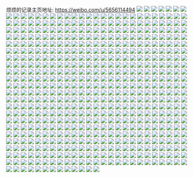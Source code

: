烦烦的记录主页地址: https://weibo.com/u/5656114494 
![](https://wx4.sinaimg.cn/mw2000/006aMtL8gy1h96p7b5028j32c03401kz.jpg) 
![](https://wx4.sinaimg.cn/mw2000/006aMtL8gy1h96p7crs6tj32c03404qr.jpg) 
![](https://wx4.sinaimg.cn/mw2000/006aMtL8gy1h96p7e7jj4j32c03404qr.jpg) 
![](https://wx4.sinaimg.cn/mw2000/006aMtL8gy1h96p7fthi4j32c03404qr.jpg) 
![](https://wx4.sinaimg.cn/mw2000/006aMtL8gy1h96p7i3ot0j32c0340b2b.jpg) 
![](https://wx4.sinaimg.cn/mw2000/006aMtL8gy1h96p7jnelwj32c03407wj.jpg) 
![](https://wx4.sinaimg.cn/mw2000/006aMtL8gy1h960ac0at6j32hj340qv5.jpg) 
![](https://wx4.sinaimg.cn/mw2000/006aMtL8gy1h94v54lctkj30zu25o1ky.jpg) 
![](https://wx4.sinaimg.cn/mw2000/006aMtL8gy1h94e9vfqdcj31400u0dlb.jpg) 
![](https://wx4.sinaimg.cn/mw2000/006aMtL8gy1h94e9vpsdcj31400u0jxt.jpg) 
![](https://wx4.sinaimg.cn/mw2000/006aMtL8gy1h94e9vty59j31400u0446.jpg) 
![](https://wx4.sinaimg.cn/mw2000/006aMtL8gy1h94e9vmc7fj31400u07az.jpg) 
![](https://wx4.sinaimg.cn/mw2000/006aMtL8gy1h94e9vw2axj31400u0teg.jpg) 
![](https://wx4.sinaimg.cn/mw2000/006aMtL8gy1h94e9wie7fj31400u0n42.jpg) 
![](https://wx4.sinaimg.cn/mw2000/006aMtL8gy1h8z2q6i8e2j32c03404qp.jpg) 
![](https://wx4.sinaimg.cn/mw2000/006aMtL8gy1h8z2q7wlayj32c0340hdt.jpg) 
![](https://wx4.sinaimg.cn/mw2000/006aMtL8gy1h8z2q570cqj32c0340b29.jpg) 
![](https://wx4.sinaimg.cn/mw2000/006aMtL8gy1h8ys2dhfzsj32c02c0e81.jpg) 
![](https://wx4.sinaimg.cn/mw2000/006aMtL8gy1h8ys2ccaf9j32c0340b29.jpg) 
![](https://wx4.sinaimg.cn/mw2000/006aMtL8gy1h8ys2gt5w0j32c02c0npd.jpg) 
![](https://wx4.sinaimg.cn/mw2000/006aMtL8gy1h8xk2fih9jj32c0340hdt.jpg) 
![](https://wx4.sinaimg.cn/mw2000/006aMtL8gy1h8xk2e6cuij32c03404qp.jpg) 
![](https://wx4.sinaimg.cn/mw2000/006aMtL8gy1h8xk2glfxbj32c02c0qv5.jpg) 
![](https://wx4.sinaimg.cn/mw2000/006aMtL8gy1h8xk2hqbi5j32c03407wh.jpg) 
![](https://wx4.sinaimg.cn/mw2000/006aMtL8gy1h8voc9zwm0j31400u0tfp.jpg) 
![](https://wx4.sinaimg.cn/mw2000/006aMtL8gy1h8ar04z9v0j30sg0r6gnr.jpg) 
![](https://wx4.sinaimg.cn/mw2000/006aMtL8gy1h88m430hv2j30k00zkae2.jpg) 
![](https://wx4.sinaimg.cn/mw2000/006aMtL8gy1h88m430jlqj30k00zkq6l.jpg) 
![](https://wx4.sinaimg.cn/mw2000/006aMtL8gy1h88m435yypj30k00zkjvb.jpg) 
![](https://wx4.sinaimg.cn/mw2000/006aMtL8gy1h88m43061lj30zk0k0gpf.jpg) 
![](https://wx4.sinaimg.cn/mw2000/006aMtL8gy1h88ii67crnj31hc0u046c.jpg) 
![](https://wx4.sinaimg.cn/mw2000/006aMtL8gy1h88ii624u8j30sg0w0wjt.jpg) 
![](https://wx4.sinaimg.cn/mw2000/006aMtL8gy1h88ii7qygaj31hc0u0n56.jpg) 
![](https://wx4.sinaimg.cn/mw2000/006aMtL8gy1h88ii8dar8j31hc0u0gvn.jpg) 
![](https://wx4.sinaimg.cn/mw2000/006aMtL8gy1h88ii8czk6j31hc0u0dpz.jpg) 
![](https://wx4.sinaimg.cn/mw2000/006aMtL8gy1h88ii7foa0j30u01sx77z.jpg) 
![](https://wx4.sinaimg.cn/mw2000/006aMtL8gy1h83sp1ggo1j30u013xwkw.jpg) 
![](https://wx4.sinaimg.cn/mw2000/006aMtL8gy1h83sorq1fcj30u013z7dr.jpg) 
![](https://wx4.sinaimg.cn/mw2000/006aMtL8gy1h83sotuaz6j30u013zakm.jpg) 
![](https://wx4.sinaimg.cn/mw2000/006aMtL8gy1h83sotqnhdj30u013zdqz.jpg) 
![](https://wx4.sinaimg.cn/mw2000/006aMtL8gy1h83somdpboj30u0140wkm.jpg) 
![](https://wx4.sinaimg.cn/mw2000/006aMtL8gy1h83sop56v7j30u0140afc.jpg) 
![](https://wx4.sinaimg.cn/mw2000/006aMtL8gy1h83somels9j30u014043m.jpg) 
![](https://wx4.sinaimg.cn/mw2000/006aMtL8gy1h83sopebv5j30u0140dlr.jpg) 
![](https://wx4.sinaimg.cn/mw2000/006aMtL8gy1h83sopn02jj30u0140wl0.jpg) 
![](https://wx4.sinaimg.cn/mw2000/006aMtL8gy1h80fh8aqmrj30u01sxjx2.jpg) 
![](https://wx4.sinaimg.cn/mw2000/006aMtL8gy1h7u8zzhdmhj30u0140jyk.jpg) 
![](https://wx4.sinaimg.cn/mw2000/006aMtL8gy1h7u8zwheurj30u0140471.jpg) 
![](https://wx4.sinaimg.cn/mw2000/006aMtL8gy1h7u21ag2dnj30u0140dn0.jpg) 
![](https://wx4.sinaimg.cn/mw2000/006aMtL8gy1h7u21ag67vj30u0140q9g.jpg) 
![](https://wx4.sinaimg.cn/mw2000/006aMtL8gy1h7u21af5byj30u014077h.jpg) 
![](https://wx4.sinaimg.cn/mw2000/006aMtL8gy1h7u21a6xhmj30u0140af4.jpg) 
![](https://wx4.sinaimg.cn/mw2000/006aMtL8gy1h7u21aackbj30u0140afp.jpg) 
![](https://wx4.sinaimg.cn/mw2000/006aMtL8gy1h7otwydon1j31400u0jzr.jpg) 
![](https://wx4.sinaimg.cn/mw2000/006aMtL8gy1h7otwyx51qj30u01407ax.jpg) 
![](https://wx4.sinaimg.cn/mw2000/006aMtL8gy1h7otwtya7hj30u0140434.jpg) 
![](https://wx4.sinaimg.cn/mw2000/006aMtL8gy1h7otwztawuj30u014079h.jpg) 
![](https://wx4.sinaimg.cn/mw2000/006aMtL8gy1h7otx0dpmqj30u01400xp.jpg) 
![](https://wx4.sinaimg.cn/mw2000/006aMtL8gy1h7otx07ovtj30u01407cq.jpg) 
![](https://wx4.sinaimg.cn/mw2000/006aMtL8gy1h7n790ktlxj30u0140te4.jpg) 
![](https://wx4.sinaimg.cn/mw2000/006aMtL8gy1h7n78xlmm8j30k00zk77o.jpg) 
![](https://wx4.sinaimg.cn/mw2000/006aMtL8gy1h7n78ybguaj30k00zktbr.jpg) 
![](https://wx4.sinaimg.cn/mw2000/006aMtL8gy1h7gn05hjzaj31940u0gqt.jpg) 
![](https://wx4.sinaimg.cn/mw2000/006aMtL8gy1h7gn05ytc0j31940u0wm6.jpg) 
![](https://wx4.sinaimg.cn/mw2000/006aMtL8gy1h7gn066fljj30u0194gr9.jpg) 
![](https://wx4.sinaimg.cn/mw2000/006aMtL8gy1h7gn05qn9ej31940u0dlv.jpg) 
![](https://wx4.sinaimg.cn/mw2000/006aMtL8gy1h7gn0294fnj30u00u0tbk.jpg) 
![](https://wx4.sinaimg.cn/mw2000/006aMtL8gy1h7gn067jk8j31400u0q89.jpg) 
![](https://wx4.sinaimg.cn/mw2000/006aMtL8gy1h7gn06mk9wj30u01407aw.jpg) 
![](https://wx4.sinaimg.cn/mw2000/006aMtL8gy1h7gn05i7kbj31400u0djy.jpg) 
![](https://wx4.sinaimg.cn/mw2000/006aMtL8gy1h7gn05lkr7j30u0140dj6.jpg) 
![](https://wx4.sinaimg.cn/mw2000/006aMtL8gy1h7j5gq05vlj31930u0q7x.jpg) 
![](https://wx4.sinaimg.cn/mw2000/006aMtL8gy1h7ac19q6u4j30u0143429.jpg) 
![](https://wx4.sinaimg.cn/mw2000/006aMtL8gy1h7ac19j0j9j30u0144wfa.jpg) 
![](https://wx4.sinaimg.cn/mw2000/006aMtL8gy1h7ac19jn2uj30u01443zo.jpg) 
![](https://wx4.sinaimg.cn/mw2000/006aMtL8gy1h6ups43tpvj31400u04dn.jpg) 
![](https://wx4.sinaimg.cn/mw2000/006aMtL8gy1h6uprto21nj30u0140tel.jpg) 
![](https://wx4.sinaimg.cn/mw2000/006aMtL8gy1h6ups18qunj30u0140wku.jpg) 
![](https://wx4.sinaimg.cn/mw2000/006aMtL8gy1h6ups2x4anj30u01404e1.jpg) 
![](https://wx4.sinaimg.cn/mw2000/006aMtL8gy1h6ups5e3sxj30u01404dr.jpg) 
![](https://wx4.sinaimg.cn/mw2000/006aMtL8gy1h6ups68mxcj30u0140n81.jpg) 
![](https://wx4.sinaimg.cn/mw2000/006aMtL8gy1h6ups37lyyj30u01hcatr.jpg) 
![](https://wx4.sinaimg.cn/mw2000/006aMtL8gy1h6ups9fsj5j31400u0n43.jpg) 
![](https://wx4.sinaimg.cn/mw2000/006aMtL8gy1h6upsc3matj31400u0dt4.jpg) 
![](https://wx4.sinaimg.cn/mw2000/006aMtL8gy1h6q2nf9m3aj31400u0gns.jpg) 
![](https://wx4.sinaimg.cn/mw2000/006aMtL8gy1h6q2nkl4h7j30u014078s.jpg) 
![](https://wx4.sinaimg.cn/mw2000/006aMtL8gy1h6q2nqs46jj30u01404bd.jpg) 
![](https://wx4.sinaimg.cn/mw2000/006aMtL8gy1h6q2ns064uj30u01407dy.jpg) 
![](https://wx4.sinaimg.cn/mw2000/006aMtL8gy1h6mkfrweofj30u0140gq3.jpg) 
![](https://wx4.sinaimg.cn/mw2000/006aMtL8gy1h6mkfsukbhj30u0140wky.jpg) 
![](https://wx4.sinaimg.cn/mw2000/006aMtL8gy1h6jbscow67j30u0140wld.jpg) 
![](https://wx4.sinaimg.cn/mw2000/006aMtL8gy1h6jbs70gl4j31930u0n7i.jpg) 
![](https://wx4.sinaimg.cn/mw2000/006aMtL8gy1h6jbs9j6qxj31940u07c6.jpg) 
![](https://wx4.sinaimg.cn/mw2000/006aMtL8gy1h6jbs8zot9j30u0194n2x.jpg) 
![](https://wx4.sinaimg.cn/mw2000/006aMtL8gy1h6jbs83y4cj30u01901au.jpg) 
![](https://wx4.sinaimg.cn/mw2000/006aMtL8gy1h6jbs5smy3j30yt0u0ak6.jpg) 
![](https://wx4.sinaimg.cn/mw2000/006aMtL8gy1h6jbs5t2prj30u0141qa4.jpg) 
![](https://wx4.sinaimg.cn/mw2000/006aMtL8gy1h6jbs9g4nej30u0194k3s.jpg) 
![](https://wx4.sinaimg.cn/mw2000/006aMtL8gy1h6jbs9glipj30u0194jxr.jpg) 
![](https://wx4.sinaimg.cn/mw2000/006aMtL8gy1h6jbs86sz8j31940u07ez.jpg) 
![](https://wx4.sinaimg.cn/mw2000/006aMtL8gy1h6jbs872b3j31940u0142.jpg) 
![](https://wx4.sinaimg.cn/mw2000/006aMtL8gy1h6jbsc41vxj30u01400yt.jpg) 
![](https://wx4.sinaimg.cn/mw2000/006aMtL8gy1h6jbsc64nnj31400u0gnz.jpg) 
![](https://wx4.sinaimg.cn/mw2000/006aMtL8gy1h6jbscsqr2j30u0140wkq.jpg) 
![](https://wx4.sinaimg.cn/mw2000/006aMtL8gy1h6jbsc3bq5j31400u0djq.jpg) 
![](https://wx4.sinaimg.cn/mw2000/006aMtL8gy1h6jbsdhloij30u0140jxa.jpg) 
![](https://wx4.sinaimg.cn/mw2000/006aMtL8gy1h6jbsuk5srj30u0140gxb.jpg) 
![](https://wx4.sinaimg.cn/mw2000/006aMtL8gy1h6jbsusx5aj30u0140n4g.jpg) 
![](https://wx4.sinaimg.cn/mw2000/006aMtL8gy1h658wnjta1j30u014041j.jpg) 
![](https://wx4.sinaimg.cn/mw2000/006aMtL8gy1h658wonsixj30u0140wh6.jpg) 
![](https://wx4.sinaimg.cn/mw2000/006aMtL8gy1h658wqv362j30u014079k.jpg) 
![](https://wx4.sinaimg.cn/mw2000/006aMtL8gy1h658wonk2dj30u0140788.jpg) 
![](https://wx4.sinaimg.cn/mw2000/006aMtL8gy1h658wl4fp0j31400u078z.jpg) 
![](https://wx4.sinaimg.cn/mw2000/006aMtL8gy1h6591sqs2fj30u0140tfe.jpg) 
![](https://wx4.sinaimg.cn/mw2000/006aMtL8gy1h65923s8xwj30u0140dru.jpg) 
![](https://wx4.sinaimg.cn/mw2000/006aMtL8gy1h658wqpexij30u0140n13.jpg) 
![](https://wx4.sinaimg.cn/mw2000/006aMtL8gy1h658wmhualj31400u0gpe.jpg) 
![](https://wx4.sinaimg.cn/mw2000/006aMtL8gy1h61mpprl8lj30u0140js3.jpg) 
![](https://wx4.sinaimg.cn/mw2000/006aMtL8gy1h5xblqlazij30u0140n3m.jpg) 
![](https://wx4.sinaimg.cn/mw2000/006aMtL8gy1h5x8ialj76j31hc0u0apl.jpg) 
![](https://wx4.sinaimg.cn/mw2000/006aMtL8gy1h5x8ibvub4j31400u0tg1.jpg) 
![](https://wx4.sinaimg.cn/mw2000/006aMtL8gy1h5x8ideituj31400u079a.jpg) 
![](https://wx4.sinaimg.cn/mw2000/006aMtL8gy1h5x8ids5ekj31400u0gp2.jpg) 
![](https://wx4.sinaimg.cn/mw2000/006aMtL8gy1h5x8ie9un9j31400u0q8k.jpg) 
![](https://wx4.sinaimg.cn/mw2000/006aMtL8gy1h5x8idgxqgj31400u040b.jpg) 
![](https://wx4.sinaimg.cn/mw2000/006aMtL8gy1h5x8idurc6j31400u0tav.jpg) 
![](https://wx4.sinaimg.cn/mw2000/006aMtL8gy1h5x8idwajmj31400u0gmb.jpg) 
![](https://wx4.sinaimg.cn/mw2000/006aMtL8gy1h5x8iepapcj31400u041r.jpg) 
![](https://wx4.sinaimg.cn/mw2000/006aMtL8gy1h5x8if18vej30u0140n23.jpg) 
![](https://wx4.sinaimg.cn/mw2000/006aMtL8gy1h5x8ie37rlj31400u041c.jpg) 
![](https://wx4.sinaimg.cn/mw2000/006aMtL8gy1h5wy3f83ewj30u0140ac4.jpg) 
![](https://wx4.sinaimg.cn/mw2000/006aMtL8gy1h5wy33ltxzj30k00zkgnv.jpg) 
![](https://wx4.sinaimg.cn/mw2000/006aMtL8gy1h5wyrv94j0j30k00zkwgd.jpg) 
![](https://wx4.sinaimg.cn/mw2000/006aMtL8gy1h5toj1d2jzj30k00zkabg.jpg) 
![](https://wx4.sinaimg.cn/mw2000/006aMtL8gy1h5toj1q5m6j30k00zkq49.jpg) 
![](https://wx4.sinaimg.cn/mw2000/006aMtL8gy1h5toj1o9hzj30k00zkt9n.jpg) 
![](https://wx4.sinaimg.cn/mw2000/006aMtL8gy1h5toj1ljqxj30k00zk3zq.jpg) 
![](https://wx4.sinaimg.cn/mw2000/006aMtL8gy1h5mg4lowq1j31400u0wn2.jpg) 
![](https://wx4.sinaimg.cn/mw2000/006aMtL8gy1h5mg4morabj31400u04bk.jpg) 
![](https://wx4.sinaimg.cn/mw2000/006aMtL8gy1h5mg4mrvnej30u0140n7z.jpg) 
![](https://wx4.sinaimg.cn/mw2000/006aMtL8gy1h5j16nvhanj30u0141q7o.jpg) 
![](https://wx4.sinaimg.cn/mw2000/006aMtL8gy1h5j16o9wzvj31400u0tdz.jpg) 
![](https://wx4.sinaimg.cn/mw2000/006aMtL8gy1h5ev6ed8ioj31400u044w.jpg) 
![](https://wx4.sinaimg.cn/mw2000/006aMtL8gy1h5ev7xvc0lj31400u0dq4.jpg) 
![](https://wx4.sinaimg.cn/mw2000/006aMtL8gy1h5ev7ui5duj31400u00yk.jpg) 
![](https://wx4.sinaimg.cn/mw2000/006aMtL8gy1h5ev7xhwmsj31400u07a0.jpg) 
![](https://wx4.sinaimg.cn/mw2000/006aMtL8gy1h5ev7xnk4wj31400u0wmq.jpg) 
![](https://wx4.sinaimg.cn/mw2000/006aMtL8gy1h5ev6gylqzj31400u0n3y.jpg) 
![](https://wx4.sinaimg.cn/mw2000/006aMtL8gy1h5ev86aligj31400u0aia.jpg) 
![](https://wx4.sinaimg.cn/mw2000/006aMtL8gy1h5ev83dqf0j31400u0qa1.jpg) 
![](https://wx4.sinaimg.cn/mw2000/006aMtL8gy1h5ev88bu70j31400u0jxl.jpg) 
![](https://wx4.sinaimg.cn/mw2000/006aMtL8gy1h5ev8di46ej31400u0jzr.jpg) 
![](https://wx4.sinaimg.cn/mw2000/006aMtL8gy1h5ev837kb0j31400u0teh.jpg) 
![](https://wx4.sinaimg.cn/mw2000/006aMtL8gy1h5ev8c1y1wj31400u0doj.jpg) 
![](https://wx4.sinaimg.cn/mw2000/006aMtL8gy1h5ev83ce5rj31400u00yv.jpg) 
![](https://wx4.sinaimg.cn/mw2000/006aMtL8gy1h5ev8dwo9bj31400u0jz7.jpg) 
![](https://wx4.sinaimg.cn/mw2000/006aMtL8gy1h5ev69pl66j31hc0u0qfu.jpg) 
![](https://wx4.sinaimg.cn/mw2000/006aMtL8gy1h50uce0gwsj30wi0hmmyp.jpg) 
![](https://wx4.sinaimg.cn/mw2000/006aMtL8gy1h50ucihsyyj30u00u043z.jpg) 
![](https://wx4.sinaimg.cn/mw2000/006aMtL8gy1h50uce1mfbj30u01e4dpb.jpg) 
![](https://wx4.sinaimg.cn/mw2000/006aMtL8gy1h50ucdscl3j31hc0u0ajg.jpg) 
![](https://wx4.sinaimg.cn/mw2000/006aMtL8gy1h50uci4tt4j31400u0wjx.jpg) 
![](https://wx4.sinaimg.cn/mw2000/006aMtL8gy1h50ucj0nfqj31400u0q9l.jpg) 
![](https://wx4.sinaimg.cn/mw2000/006aMtL8gy1h50ucdpocyj30u019b77x.jpg) 
![](https://wx4.sinaimg.cn/mw2000/006aMtL8gy1h50uci9v7jj31400u0jud.jpg) 
![](https://wx4.sinaimg.cn/mw2000/006aMtL8gy1h50ucibybwj31400u0q7u.jpg) 
![](https://wx4.sinaimg.cn/mw2000/006aMtL8gy1h4v1bpj34tj30u0140n3s.jpg) 
![](https://wx4.sinaimg.cn/mw2000/006aMtL8gy1h4v1bq09iej30u0140aig.jpg) 
![](https://wx4.sinaimg.cn/mw2000/006aMtL8gy1h4v1bq1pxoj30u0140agj.jpg) 
![](https://wx4.sinaimg.cn/mw2000/006aMtL8gy1h4v1bq1euzj30u0140jy3.jpg) 
![](https://wx4.sinaimg.cn/mw2000/006aMtL8gy1h4sov4uumoj31400u0wlx.jpg) 
![](https://wx4.sinaimg.cn/mw2000/006aMtL8gy1h4moq41frfj30u00u0q6e.jpg) 
![](https://wx4.sinaimg.cn/mw2000/006aMtL8gy1h4lwkun7c0j30u014044q.jpg) 
![](https://wx4.sinaimg.cn/mw2000/006aMtL8gy1h4lwky20amj31400u0445.jpg) 
![](https://wx4.sinaimg.cn/mw2000/006aMtL8gy1h4lwky3egkj31400u00xv.jpg) 
![](https://wx4.sinaimg.cn/mw2000/006aMtL8gy1h4lwky9oc5j31400u0afs.jpg) 
![](https://wx4.sinaimg.cn/mw2000/006aMtL8gy1h4lwkxwuhzj31400u0n2r.jpg) 
![](https://wx4.sinaimg.cn/mw2000/006aMtL8gy1h4lwl1c8zfj31400u045r.jpg) 
![](https://wx4.sinaimg.cn/mw2000/006aMtL8gy1h4lwk5nawrj31400u0q9n.jpg) 
![](https://wx4.sinaimg.cn/mw2000/006aMtL8gy1h4lwk4nurhj31400u07c5.jpg) 
![](https://wx4.sinaimg.cn/mw2000/006aMtL8gy1h4lwkfnf7wj30u0140426.jpg) 
![](https://wx4.sinaimg.cn/mw2000/006aMtL8gy1h4igdmorhrj31400u0jzl.jpg) 
![](https://wx4.sinaimg.cn/mw2000/006aMtL8gy1h4ifmi96xxj31400u0adi.jpg) 
![](https://wx4.sinaimg.cn/mw2000/006aMtL8gy1h4gui6pcr7j30u00wptdq.jpg) 
![](https://wx4.sinaimg.cn/mw2000/006aMtL8gy1h4fzdgh8tyj31400u0myy.jpg) 
![](https://wx4.sinaimg.cn/mw2000/006aMtL8gy1h4dodrzlwtj30u01vi4fz.jpg) 
![](https://wx4.sinaimg.cn/mw2000/006aMtL8gy1h4dods86m2j30u01vi1dq.jpg) 
![](https://wx4.sinaimg.cn/mw2000/006aMtL8gy1h4dodsavg1j30u01vih53.jpg) 
![](https://wx4.sinaimg.cn/mw2000/006aMtL8gy1h4dodspsabj30u02d0wz6.jpg) 
![](https://wx4.sinaimg.cn/mw2000/006aMtL8gy1h4c1bvr8h9j31400u0440.jpg) 
![](https://wx4.sinaimg.cn/mw2000/006aMtL8gy1h4b5z8x78kj30m80m8abj.jpg) 
![](https://wx4.sinaimg.cn/mw2000/006aMtL8gy1h4a60d5i4fj30u014044c.jpg) 
![](https://wx4.sinaimg.cn/mw2000/006aMtL8gy1h4a60fekjoj30u0140n3c.jpg) 
![](https://wx4.sinaimg.cn/mw2000/006aMtL8gy1h49pz8arp3j30u0140q8h.jpg) 
![](https://wx4.sinaimg.cn/mw2000/006aMtL8gy1h49pz8ku8yj30u0140n31.jpg) 
![](https://wx4.sinaimg.cn/mw2000/006aMtL8gy1h49pz8lchzj30u0140ag3.jpg) 
![](https://wx4.sinaimg.cn/mw2000/006aMtL8gy1h49pz89c0dj30u0140gpw.jpg) 
![](https://wx4.sinaimg.cn/mw2000/006aMtL8gy1h45mo82k7uj30u0140tbk.jpg) 
![](https://wx4.sinaimg.cn/mw2000/006aMtL8gy1h45mo5stchj30u0140js7.jpg) 
![](https://wx4.sinaimg.cn/mw2000/006aMtL8gy1h439y0jtngj31400u0dld.jpg) 
![](https://wx4.sinaimg.cn/mw2000/006aMtL8gy1h439xzrgkrj31400u0tgh.jpg) 
![](https://wx4.sinaimg.cn/mw2000/006aMtL8gy1h439xxf65zj30u0141jy3.jpg) 
![](https://wx4.sinaimg.cn/mw2000/006aMtL8gy1h439y2dr30j30u0140dkv.jpg) 
![](https://wx4.sinaimg.cn/mw2000/006aMtL8gy1h439xz8dkgj30u0140ahg.jpg) 
![](https://wx4.sinaimg.cn/mw2000/006aMtL8gy1h439y1r2nvj31400u0ag1.jpg) 
![](https://wx4.sinaimg.cn/mw2000/006aMtL8gy1h4113ihbepj30u0140jxf.jpg) 
![](https://wx4.sinaimg.cn/mw2000/006aMtL8gy1h4113bxo9xj31400u0dkr.jpg) 
![](https://wx4.sinaimg.cn/mw2000/006aMtL8gy1h4113bwiw0j31400u0jvw.jpg) 
![](https://wx4.sinaimg.cn/mw2000/006aMtL8gy1h4113argg2j31400u042i.jpg) 
![](https://wx4.sinaimg.cn/mw2000/006aMtL8gy1h411307q1jj30u0140dms.jpg) 
![](https://wx4.sinaimg.cn/mw2000/006aMtL8gy1h41131xi9cj30u0140agz.jpg) 
![](https://wx4.sinaimg.cn/mw2000/006aMtL8gy1h3zrh35ewyj30u0140dna.jpg) 
![](https://wx4.sinaimg.cn/mw2000/006aMtL8gy1h3zrh2qfh5j31400u0ag2.jpg) 
![](https://wx4.sinaimg.cn/mw2000/006aMtL8gy1h3zrh2ea70j31400u045e.jpg) 
![](https://wx4.sinaimg.cn/mw2000/006aMtL8gy1h3zrh2jr9pj31400u0teq.jpg) 
![](https://wx4.sinaimg.cn/mw2000/006aMtL8gy1h3zrh2atlzj31400u0434.jpg) 
![](https://wx4.sinaimg.cn/mw2000/006aMtL8gy1h3zrh2ykvpj31400u0grc.jpg) 
![](https://wx4.sinaimg.cn/mw2000/006aMtL8gy1h3zrh30e3wj31400u07ct.jpg) 
![](https://wx4.sinaimg.cn/mw2000/006aMtL8gy1h3zrh2c935j31400u0dl8.jpg) 
![](https://wx4.sinaimg.cn/mw2000/006aMtL8gy1h3zrh2i21ej31400u0tiy.jpg) 
![](https://wx4.sinaimg.cn/mw2000/006aMtL8gy1h3yp68fl1vj30u014079x.jpg) 
![](https://wx4.sinaimg.cn/mw2000/006aMtL8gy1h3yp68n9a0j30u0140jwr.jpg) 
![](https://wx4.sinaimg.cn/mw2000/006aMtL8gy1h3yp6ck3bpj30u0140te0.jpg) 
![](https://wx4.sinaimg.cn/mw2000/006aMtL8gy1h3yp69fsrrj30u0140q88.jpg) 
![](https://wx4.sinaimg.cn/mw2000/006aMtL8gy1h3yp6adfbrj30u0140dkf.jpg) 
![](https://wx4.sinaimg.cn/mw2000/006aMtL8gy1h3yp6behwxj30u0140tdx.jpg) 
![](https://wx4.sinaimg.cn/mw2000/006aMtL8gy1h3spfgkqn2j30u01400zq.jpg) 
![](https://wx4.sinaimg.cn/mw2000/006aMtL8gy1h3spfeyi1wj30u0140wjl.jpg) 
![](https://wx4.sinaimg.cn/mw2000/006aMtL8gy1h3spfhcn4uj30u01400zi.jpg) 
![](https://wx4.sinaimg.cn/mw2000/006aMtL8gy1h3spfgza0kj30u01400yl.jpg) 
![](https://wx4.sinaimg.cn/mw2000/006aMtL8gy1h3spfi7zqcj30u0140gq6.jpg) 
![](https://wx4.sinaimg.cn/mw2000/006aMtL8gy1h3spfhkhydj30u0140n6d.jpg) 
![](https://wx4.sinaimg.cn/mw2000/006aMtL8gy1h3spfidmskj30u0140gvs.jpg) 
![](https://wx4.sinaimg.cn/mw2000/006aMtL8gy1h3spfi1rfgj30u0140qa3.jpg) 
![](https://wx4.sinaimg.cn/mw2000/006aMtL8gy1h3spfjjwisj30u01404bt.jpg) 
![](https://wx4.sinaimg.cn/mw2000/006aMtL8ly1h3q8429lbxj30u0140div.jpg) 
![](https://wx4.sinaimg.cn/mw2000/006aMtL8gy1h3o9f3migrj31400u0n2s.jpg) 
![](https://wx4.sinaimg.cn/mw2000/006aMtL8gy1h3o9f4nmxsj31400u0ajd.jpg) 
![](https://wx4.sinaimg.cn/mw2000/006aMtL8gy1h3o9f2d9s0j31400u010n.jpg) 
![](https://wx4.sinaimg.cn/mw2000/006aMtL8gy1h3o9f6dftjj31400u0wk4.jpg) 
![](https://wx4.sinaimg.cn/mw2000/006aMtL8gy1h3o9f5c9rwj31400u0n14.jpg) 
![](https://wx4.sinaimg.cn/mw2000/006aMtL8gy1h3o9f7j0msj31400u0af5.jpg) 
![](https://wx4.sinaimg.cn/mw2000/006aMtL8gy1h3o69zmjgbj30u01sx43e.jpg) 
![](https://wx4.sinaimg.cn/mw2000/006aMtL8gy1h3n1lxassfj31400u0q9z.jpg) 
![](https://wx4.sinaimg.cn/mw2000/006aMtL8gy1h3n1ltplksj31400u0n2c.jpg) 
![](https://wx4.sinaimg.cn/mw2000/006aMtL8gy1h3n1m0ywt1j31400u0491.jpg) 
![](https://wx4.sinaimg.cn/mw2000/006aMtL8gy1h3n1ll747rj31hc0u0wq8.jpg) 
![](https://wx4.sinaimg.cn/mw2000/006aMtL8gy1h3n1m3nvz0j31400u0n32.jpg) 
![](https://wx4.sinaimg.cn/mw2000/006aMtL8gy1h3n1m6fg20j31400u0qbw.jpg) 
![](https://wx4.sinaimg.cn/mw2000/006aMtL8gy1h3jecm3q4wj30u013ztfg.jpg) 
![](https://wx4.sinaimg.cn/mw2000/006aMtL8gy1h3id5hdlb8j30u01407cf.jpg) 
![](https://wx4.sinaimg.cn/mw2000/006aMtL8gy1h3dp46gtudj31400u0k19.jpg) 
![](https://wx4.sinaimg.cn/mw2000/006aMtL8gy1h3dp49w567j31400u0tkz.jpg) 
![](https://wx4.sinaimg.cn/mw2000/006aMtL8gy1h3dp47g6kjj31400u0wpv.jpg) 
![](https://wx4.sinaimg.cn/mw2000/006aMtL8gy1h3dp49zugnj31400u0tjp.jpg) 
![](https://wx4.sinaimg.cn/mw2000/006aMtL8gy1h3dp49m9ltj31400u0k1q.jpg) 
![](https://wx4.sinaimg.cn/mw2000/006aMtL8gy1h3dp4b7enhj31400u0gy4.jpg) 
![](https://wx4.sinaimg.cn/mw2000/006aMtL8gy1h3dp4cmf6uj31400u07gn.jpg) 
![](https://wx4.sinaimg.cn/mw2000/006aMtL8gy1h3dp4cqbqpj31400u0qev.jpg) 
![](https://wx4.sinaimg.cn/mw2000/006aMtL8gy1h3dp4c75x8j30u014046z.jpg) 
![](https://wx4.sinaimg.cn/mw2000/006aMtL8gy1h3dp4cf4l4j30u01407d1.jpg) 
![](https://wx4.sinaimg.cn/mw2000/006aMtL8gy1h3dp4fx5mpj30u0140at4.jpg) 
![](https://wx4.sinaimg.cn/mw2000/006aMtL8gy1h3dp4g6brgj30u01404cz.jpg) 
![](https://wx4.sinaimg.cn/mw2000/006aMtL8gy1h3dp4h2r8oj30u01404dl.jpg) 
![](https://wx4.sinaimg.cn/mw2000/006aMtL8gy1h36yq6xmj6j31400u0qbi.jpg) 
![](https://wx4.sinaimg.cn/mw2000/006aMtL8gy1h36yq76xwij31400u0do4.jpg) 
![](https://wx4.sinaimg.cn/mw2000/006aMtL8gy1h36yq8jt74j31400u011o.jpg) 
![](https://wx4.sinaimg.cn/mw2000/006aMtL8gy1h36yq7u7dqj31400u0dn8.jpg) 
![](https://wx4.sinaimg.cn/mw2000/006aMtL8gy1h36yq90d9lj31400u0whb.jpg) 
![](https://wx4.sinaimg.cn/mw2000/006aMtL8gy1h319s61k1xj30u0140tjq.jpg) 
![](https://wx4.sinaimg.cn/mw2000/006aMtL8gy1h316xyhuesj31400u045u.jpg) 
![](https://wx4.sinaimg.cn/mw2000/006aMtL8gy1h316xxnf1yj31400u0agt.jpg) 
![](https://wx4.sinaimg.cn/mw2000/006aMtL8gy1h316xy2y2xj31400u0gs9.jpg) 
![](https://wx4.sinaimg.cn/mw2000/006aMtL8gy1h316xy2ishj30u0140q7r.jpg) 
![](https://wx4.sinaimg.cn/mw2000/006aMtL8gy1h316xxslyoj31hc0u07dj.jpg) 
![](https://wx4.sinaimg.cn/mw2000/006aMtL8gy1h2zs35lz5xj30u10u00wh.jpg) 
![](https://wx4.sinaimg.cn/mw2000/006aMtL8gy1h2yx49hecsj31hc0u0gu2.jpg) 
![](https://wx4.sinaimg.cn/mw2000/006aMtL8gy1h2xg1d6ae4j31400u0tgt.jpg) 
![](https://wx4.sinaimg.cn/mw2000/006aMtL8gy1h2xg1d8qmlj31400u0dmm.jpg) 
![](https://wx4.sinaimg.cn/mw2000/006aMtL8gy1h2vcfp527kj30u00u07f3.jpg) 
![](https://wx4.sinaimg.cn/mw2000/006aMtL8gy1h2vcfx5lt1j31400u0jzh.jpg) 
![](https://wx4.sinaimg.cn/mw2000/006aMtL8gy1h2vcg389dpj31400u07eg.jpg) 
![](https://wx4.sinaimg.cn/mw2000/006aMtL8gy1h2vcg2rf1oj31400u0gse.jpg) 
![](https://wx4.sinaimg.cn/mw2000/006aMtL8gy1h2vcg67u5lj31400u0guj.jpg) 
![](https://wx4.sinaimg.cn/mw2000/006aMtL8gy1h2vcg8atadj31400u0qci.jpg) 
![](https://wx4.sinaimg.cn/mw2000/006aMtL8gy1h2vcgb1u5yj31400u0jzd.jpg) 
![](https://wx4.sinaimg.cn/mw2000/006aMtL8gy1h2vcgch2oqj31400u0qdh.jpg) 
![](https://wx4.sinaimg.cn/mw2000/006aMtL8gy1h2vcgc8ya8j31400u0n4q.jpg) 
![](https://wx4.sinaimg.cn/mw2000/006aMtL8gy1h2vcgb96yij30u015tdmx.jpg) 
![](https://wx4.sinaimg.cn/mw2000/006aMtL8gy1h2vcgczs6hj30u00u07c7.jpg) 
![](https://wx4.sinaimg.cn/mw2000/006aMtL8gy1h2vcgdo9xvj30u015t7a9.jpg) 
![](https://wx4.sinaimg.cn/mw2000/006aMtL8gy1h2vcggghrtj31400u0tnb.jpg) 
![](https://wx4.sinaimg.cn/mw2000/006aMtL8gy1h2vcghm4jnj31400u0wrv.jpg) 
![](https://wx4.sinaimg.cn/mw2000/006aMtL8gy1h2vcgfe974j31400u0n7e.jpg) 
![](https://wx4.sinaimg.cn/mw2000/006aMtL8gy1h2vcgh2nzrj31400u0akg.jpg) 
![](https://wx4.sinaimg.cn/mw2000/006aMtL8gy1h2vcghyijij31400u0qcq.jpg) 
![](https://wx4.sinaimg.cn/mw2000/006aMtL8gy1h2vcgimwz3j31400u0ajd.jpg) 
![](https://wx4.sinaimg.cn/mw2000/006aMtL8gy1h2tksztup5j30u0140akn.jpg) 
![](https://wx4.sinaimg.cn/mw2000/006aMtL8gy1h2tksxc88pj30u01eiaod.jpg) 
![](https://wx4.sinaimg.cn/mw2000/006aMtL8gy1h2t00y5mihj30u013fgvv.jpg) 
![](https://wx4.sinaimg.cn/mw2000/006aMtL8gy1h2t00q4m31j30u01hcahv.jpg) 
![](https://wx4.sinaimg.cn/mw2000/006aMtL8gy1h2t00q0zntj30u01hcqbq.jpg) 
![](https://wx4.sinaimg.cn/mw2000/006aMtL8gy1h2t00qfkyrj30u01hc7du.jpg) 
![](https://wx4.sinaimg.cn/mw2000/006aMtL8gy1h2t00q071oj30u01hcdnq.jpg) 
![](https://wx4.sinaimg.cn/mw2000/006aMtL8gy1h2t00rvdqcj30u01hc12j.jpg) 
![](https://wx4.sinaimg.cn/mw2000/006aMtL8gy1h2t010x8h9j30u01407a2.jpg) 
![](https://wx4.sinaimg.cn/mw2000/006aMtL8gy1h2t00q4ubuj31hc0u0161.jpg) 
![](https://wx4.sinaimg.cn/mw2000/006aMtL8gy1h2t00ulvaej30u01hcn50.jpg) 
![](https://wx4.sinaimg.cn/mw2000/006aMtL8gy1h2t00w5ld4j31400u0dps.jpg) 
![](https://wx4.sinaimg.cn/mw2000/006aMtL8gy1h2t00x5gp4j31400u0wqj.jpg) 
![](https://wx4.sinaimg.cn/mw2000/006aMtL8gy1h2t00z8ql9j31400u0qfs.jpg) 
![](https://wx4.sinaimg.cn/mw2000/006aMtL8gy1h2t00ylvqej31400u0gum.jpg) 
![](https://wx4.sinaimg.cn/mw2000/006aMtL8gy1h2t00ylsxlj31400u0aih.jpg) 
![](https://wx4.sinaimg.cn/mw2000/006aMtL8gy1h2t00zk0xlj31400u0gxi.jpg) 
![](https://wx4.sinaimg.cn/mw2000/006aMtL8gy1h2t0122aimj31400u0gu9.jpg) 
![](https://wx4.sinaimg.cn/mw2000/006aMtL8gy1h2rvy09cpej31400u0791.jpg) 
![](https://wx4.sinaimg.cn/mw2000/006aMtL8gy1h2rvy0immrj31400u0gra.jpg) 
![](https://wx4.sinaimg.cn/mw2000/006aMtL8gy1h2rvy09p3vj31400u0463.jpg) 
![](https://wx4.sinaimg.cn/mw2000/006aMtL8gy1h2pijcoeidj31400u0tfc.jpg) 
![](https://wx4.sinaimg.cn/mw2000/006aMtL8gy1h2pijd4rh4j31400u0wlo.jpg) 
![](https://wx4.sinaimg.cn/mw2000/006aMtL8gy1h2pij2fnhqj30u01hcaoi.jpg) 
![](https://wx4.sinaimg.cn/mw2000/006aMtL8gy1h2pij40qmtj30u01hc18l.jpg) 
![](https://wx4.sinaimg.cn/mw2000/006aMtL8gy1h2pijdnaboj30u0140dqe.jpg) 
![](https://wx4.sinaimg.cn/mw2000/006aMtL8gy1h2pijd5xszj30u0140qcr.jpg) 
![](https://wx4.sinaimg.cn/mw2000/006aMtL8gy1h2pij5dcj9j31sx0u0k26.jpg) 
![](https://wx4.sinaimg.cn/mw2000/006aMtL8gy1h2pij60zudj31hd0u07bs.jpg) 
![](https://wx4.sinaimg.cn/mw2000/006aMtL8gy1h2pij8exssj31sx0u0k7b.jpg) 
![](https://wx4.sinaimg.cn/mw2000/006aMtL8gy1h2o3guz7cjj30u014041o.jpg) 
![](https://wx4.sinaimg.cn/mw2000/006aMtL8gy1h2o3gvqj5hj30u01400vv.jpg) 
![](https://wx4.sinaimg.cn/mw2000/006aMtL8gy1h2n8rxsl6wj31400u0gsr.jpg) 
![](https://wx4.sinaimg.cn/mw2000/006aMtL8gy1h2n8ruxuaoj30u01sxgsy.jpg) 
![](https://wx4.sinaimg.cn/mw2000/006aMtL8gy1h2ku2lkq76j30u01sxwl9.jpg) 
![](https://wx4.sinaimg.cn/mw2000/006aMtL8gy1h2jshjx1rkj31900u0wtm.jpg) 
![](https://wx4.sinaimg.cn/mw2000/006aMtL8gy1h2jlgvgjksj30u01sxn2g.jpg) 
![](https://wx4.sinaimg.cn/mw2000/006aMtL8gy1h2jlgvflltj30u01sx79n.jpg) 
![](https://wx4.sinaimg.cn/mw2000/006aMtL8gy1h2ilxvs8scj30u0140tl1.jpg) 
![](https://wx4.sinaimg.cn/mw2000/006aMtL8gy1h2ilxvhqstj30u013z7en.jpg) 
![](https://wx4.sinaimg.cn/mw2000/006aMtL8gy1h2frg8qqd0j31400u045e.jpg) 
![](https://wx4.sinaimg.cn/mw2000/006aMtL8gy1h2frg65z2xj31400u0n6g.jpg) 
![](https://wx4.sinaimg.cn/mw2000/006aMtL8gy1h2frgbxkazj31400u0al0.jpg) 
![](https://wx4.sinaimg.cn/mw2000/006aMtL8gy1h2frgdxrj4j31400u04ce.jpg) 
![](https://wx4.sinaimg.cn/mw2000/006aMtL8gy1h2frgdad5hj31400u04bm.jpg) 
![](https://wx4.sinaimg.cn/mw2000/006aMtL8gy1h2frgeyl5ij31400u0k2e.jpg) 
![](https://wx4.sinaimg.cn/mw2000/006aMtL8gy1h2frghbt3hj31400u0143.jpg) 
![](https://wx4.sinaimg.cn/mw2000/006aMtL8gy1h2frgedy40j31400u0n6q.jpg) 
![](https://wx4.sinaimg.cn/mw2000/006aMtL8gy1h2frggmtt6j31400u0n7y.jpg) 
![](https://wx4.sinaimg.cn/mw2000/006aMtL8gy1h2frgg60xhj31400u0ag2.jpg) 
![](https://wx4.sinaimg.cn/mw2000/006aMtL8gy1h2etqxcsvxj30k00zkdkx.jpg) 
![](https://wx4.sinaimg.cn/mw2000/006aMtL8gy1h2etqxc0sjj30k00zkwj6.jpg) 
![](https://wx4.sinaimg.cn/mw2000/006aMtL8gy1h26y4nqihpj30u00u0wk0.jpg) 
![](https://wx4.sinaimg.cn/mw2000/006aMtL8gy1h25tvbuprqj30u01407c0.jpg) 
![](https://wx4.sinaimg.cn/mw2000/006aMtL8gy1h25tvbpsgjj30u0140drd.jpg) 
![](https://wx4.sinaimg.cn/mw2000/006aMtL8gy1h25tvb7dsrj30u0140gu3.jpg) 
![](https://wx4.sinaimg.cn/mw2000/006aMtL8gy1h25tvbj9bkj30u0140wnw.jpg) 
![](https://wx4.sinaimg.cn/mw2000/006aMtL8gy1h25tvbmwqhj30u0140do4.jpg) 
![](https://wx4.sinaimg.cn/mw2000/006aMtL8gy1h25tvc6atzj30u01407cs.jpg) 
![](https://wx4.sinaimg.cn/mw2000/006aMtL8gy1h25tvczkwdj31hc0u0h1h.jpg) 
![](https://wx4.sinaimg.cn/mw2000/006aMtL8gy1h25tvcqchpj31hc0u0k7k.jpg) 
![](https://wx4.sinaimg.cn/mw2000/006aMtL8gy1h25tvd48cxj30u0140dns.jpg) 
![](https://wx4.sinaimg.cn/mw2000/006aMtL8gy1h249f6rg6rj30u01hctkp.jpg) 
![](https://wx4.sinaimg.cn/mw2000/006aMtL8gy1h249f70mlvj30u01hctm6.jpg) 
![](https://wx4.sinaimg.cn/mw2000/006aMtL8gy1h205dc6446j30k00zkwj4.jpg) 
![](https://wx4.sinaimg.cn/mw2000/006aMtL8gy1h205dvv0oyj31400u015z.jpg) 
![](https://wx4.sinaimg.cn/mw2000/006aMtL8gy1h205ddqaadj31900u0q93.jpg) 
![](https://wx4.sinaimg.cn/mw2000/006aMtL8gy1h205dd34j1j31900u0n3k.jpg) 
![](https://wx4.sinaimg.cn/mw2000/006aMtL8gy1h205dcve56j31900u0zpm.jpg) 
![](https://wx4.sinaimg.cn/mw2000/006aMtL8gy1h205dn0op9j31400u0435.jpg) 
![](https://wx4.sinaimg.cn/mw2000/006aMtL8gy1h1yvwi058dj31400u0424.jpg) 
![](https://wx4.sinaimg.cn/mw2000/006aMtL8gy1h1wki6c2v4j30k00qt76d.jpg) 
![](https://wx4.sinaimg.cn/mw2000/006aMtL8gy1h1wki6ozdej30k00zkq5y.jpg) 
![](https://wx4.sinaimg.cn/mw2000/006aMtL8gy1h1wki6pclmj30k00zkn0w.jpg) 
![](https://wx4.sinaimg.cn/mw2000/006aMtL8gy1h1qfx0gf6oj30np0zkq61.jpg) 
![](https://wx4.sinaimg.cn/mw2000/006aMtL8gy1h1ce8o75bjj31400u0gs5.jpg) 
![](https://wx4.sinaimg.cn/mw2000/006aMtL8gy1h1ce8p63tuj31400u0n70.jpg) 
![](https://wx4.sinaimg.cn/mw2000/006aMtL8gy1h1ce8q9d88j31400u047m.jpg) 
![](https://wx4.sinaimg.cn/mw2000/006aMtL8gy1h1afjaddmgj30u00u07ab.jpg) 
![](https://wx4.sinaimg.cn/mw2000/006aMtL8gy1h19ilxhhcrj30u0140158.jpg) 
![](https://wx4.sinaimg.cn/mw2000/006aMtL8gy1h19ilxhitwj30u0140am8.jpg) 
![](https://wx4.sinaimg.cn/mw2000/006aMtL8gy1h19ilyguacj30u01407gb.jpg) 
![](https://wx4.sinaimg.cn/mw2000/006aMtL8gy1h179y8eag1j31400u00z4.jpg) 
![](https://wx4.sinaimg.cn/mw2000/006aMtL8gy1h179ya9ne8j31400u0qbg.jpg) 
![](https://wx4.sinaimg.cn/mw2000/006aMtL8gy1h179y8zqajj31400u0jyx.jpg) 
![](https://wx4.sinaimg.cn/mw2000/006aMtL8gy1h179y9ti3hj31400u0tgt.jpg) 
![](https://wx4.sinaimg.cn/mw2000/006aMtL8gy1h179yah98ij31400u0k08.jpg) 
![](https://wx4.sinaimg.cn/mw2000/006aMtL8gy1h179ybhz79j31400u0wlv.jpg) 
![](https://wx4.sinaimg.cn/mw2000/006aMtL8gy1h179ybsgzpj31400u0tiw.jpg) 
![](https://wx4.sinaimg.cn/mw2000/006aMtL8gy1h179y9jbrwj31400u0n2i.jpg) 
![](https://wx4.sinaimg.cn/mw2000/006aMtL8gy1h179yc0ae1j31400u0wln.jpg) 
![](https://wx4.sinaimg.cn/mw2000/006aMtL8gy1h179ybhjg6j31400u0n8k.jpg) 
![](https://wx4.sinaimg.cn/mw2000/006aMtL8gy1h179ybnl6vj31400u0qd0.jpg) 
![](https://wx4.sinaimg.cn/mw2000/006aMtL8gy1h16tg2wf7gj31400u0n4d.jpg) 
![](https://wx4.sinaimg.cn/mw2000/006aMtL8gy1h0z7thhuaej30u013zn2v.jpg) 
![](https://wx4.sinaimg.cn/mw2000/006aMtL8gy1h0z7th6yt8j30u013zk0p.jpg) 
![](https://wx4.sinaimg.cn/mw2000/006aMtL8gy1h0z7thj1ejj30u013zk35.jpg) 
![](https://wx4.sinaimg.cn/mw2000/006aMtL8gy1h0z7tgzgdgj30u013z7b0.jpg) 
![](https://wx4.sinaimg.cn/mw2000/006aMtL8gy1h0z7thlfb2j30u013zgtb.jpg) 
![](https://wx4.sinaimg.cn/mw2000/006aMtL8gy1h0z7thfe7bj30u013zq8f.jpg) 
![](https://wx4.sinaimg.cn/mw2000/006aMtL8gy1h0xvt98zx2j30u0140akb.jpg) 
![](https://wx4.sinaimg.cn/mw2000/006aMtL8gy1h0ue95vqbyj30m714iwjw.jpg) 
![](https://wx4.sinaimg.cn/mw2000/006aMtL8gy1h0ue96qoqcj30u01hcqd8.jpg) 
![](https://wx4.sinaimg.cn/mw2000/006aMtL8gy1h0ue96bwpzj30u01hcwoa.jpg) 
![](https://wx4.sinaimg.cn/mw2000/006aMtL8gy1h0ue96oy26j30u01hc7e4.jpg) 
![](https://wx4.sinaimg.cn/mw2000/006aMtL8gy1h0ue96x2ykj30u01hcwoz.jpg) 
![](https://wx4.sinaimg.cn/mw2000/006aMtL8gy1h0ue9889elj30u01hck1z.jpg) 
![](https://wx4.sinaimg.cn/mw2000/006aMtL8gy1h0tb7o5v7dj31400u0gqb.jpg) 
![](https://wx4.sinaimg.cn/mw2000/006aMtL8gy1h0tb7qgkqjj31400u0qb4.jpg) 
![](https://wx4.sinaimg.cn/mw2000/006aMtL8gy1h0tb7oeeovj31400u00yl.jpg) 
![](https://wx4.sinaimg.cn/mw2000/006aMtL8gy1h0tb7p4r9hj30u0140451.jpg) 
![](https://wx4.sinaimg.cn/mw2000/006aMtL8gy1h0tb7n9xrej30tb1g510n.jpg) 
![](https://wx4.sinaimg.cn/mw2000/006aMtL8gy1h0tb7n9jjcj30go0fb3zn.jpg) 
![](https://wx4.sinaimg.cn/mw2000/006aMtL8gy1h0osfsdbkjj31400u043b.jpg) 
![](https://wx4.sinaimg.cn/mw2000/006aMtL8gy1h0osfyaj0aj31400u0q7y.jpg) 
![](https://wx4.sinaimg.cn/mw2000/006aMtL8gy1h0osg05rl3j31400u00x7.jpg) 
![](https://wx4.sinaimg.cn/mw2000/006aMtL8gy1h0osfsrgvwj31400u0tcd.jpg) 
![](https://wx4.sinaimg.cn/mw2000/006aMtL8gy1h0osg2htzpj31400u079c.jpg) 
![](https://wx4.sinaimg.cn/mw2000/006aMtL8gy1h0osg24ltvj31400u0gqi.jpg) 
![](https://wx4.sinaimg.cn/mw2000/006aMtL8gy1h0krh17b4qj30sq0bhabb.jpg) 
![](https://wx4.sinaimg.cn/mw2000/006aMtL8gy1h0gniw2rn2j33402c0x6q.jpg) 
![](https://wx4.sinaimg.cn/mw2000/006aMtL8gy1h0fkrinkphj31400u0n21.jpg) 
![](https://wx4.sinaimg.cn/mw2000/006aMtL8gy1h0fkrjeu3jj31400u0tgd.jpg) 
![](https://wx4.sinaimg.cn/mw2000/006aMtL8gy1h0fkrjh1l2j31400u07bp.jpg) 
![](https://wx4.sinaimg.cn/mw2000/006aMtL8gy1h0fkrmako2j31400u0wm5.jpg) 
![](https://wx4.sinaimg.cn/mw2000/006aMtL8gy1h0fkrm6c5rj31400u0n49.jpg) 
![](https://wx4.sinaimg.cn/mw2000/006aMtL8gy1h0fkrj13g0j30u0140aem.jpg) 
![](https://wx4.sinaimg.cn/mw2000/006aMtL8gy1h0fkrj4pd6j31400u0tdw.jpg) 
![](https://wx4.sinaimg.cn/mw2000/006aMtL8gy1h0fkrkgjppj30u0140ah9.jpg) 
![](https://wx4.sinaimg.cn/mw2000/006aMtL8gy1h0fkrki3p2j30u0140792.jpg) 
![](https://wx4.sinaimg.cn/mw2000/006aMtL8gy1h0ebft31qvj30u01hc47f.jpg) 
![](https://wx4.sinaimg.cn/mw2000/006aMtL8gy1h0ebfylp6xj31400u0adh.jpg) 
![](https://wx4.sinaimg.cn/mw2000/006aMtL8gy1h0ebg0yyj2j31400u0q8r.jpg) 
![](https://wx4.sinaimg.cn/mw2000/006aMtL8gy1h0ebfy0zsxj31400u07c6.jpg) 
![](https://wx4.sinaimg.cn/mw2000/006aMtL8gy1h0ebfzcqz8j31400u0grj.jpg) 
![](https://wx4.sinaimg.cn/mw2000/006aMtL8gy1h0ebg2elg6j30u0140qac.jpg) 
![](https://wx4.sinaimg.cn/mw2000/006aMtL8gy1h0ebg0vo4rj30u0140n50.jpg) 
![](https://wx4.sinaimg.cn/mw2000/006aMtL8gy1h0ebfz64fjj30u00u0agf.jpg) 
![](https://wx4.sinaimg.cn/mw2000/006aMtL8gy1h0ebfs6f94j30un0odq5p.jpg) 
![](https://wx4.sinaimg.cn/mw2000/006aMtL8gy1h0col9vjavj30u0140wp1.jpg) 
![](https://wx4.sinaimg.cn/mw2000/006aMtL8gy1h0cola7ilpj30u0141wn1.jpg) 
![](https://wx4.sinaimg.cn/mw2000/006aMtL8gy1h0col9oonaj30u0140k1i.jpg) 
![](https://wx4.sinaimg.cn/mw2000/006aMtL8gy1h09p01c7ytj31400u0q7v.jpg) 
![](https://wx4.sinaimg.cn/mw2000/006aMtL8gy1h09ntvttdhj32c03404qs.jpg) 
![](https://wx4.sinaimg.cn/mw2000/006aMtL8gy1h051k5ruwvj30u00u00zp.jpg) 
![](https://wx4.sinaimg.cn/mw2000/006aMtL8gy1h004yfxmdmj31400u0gpg.jpg) 
![](https://wx4.sinaimg.cn/mw2000/006aMtL8gy1h004yjhy68j30u00u0q5g.jpg) 
![](https://wx4.sinaimg.cn/mw2000/006aMtL8gy1h004yed6rij31410qptkj.jpg) 
![](https://wx4.sinaimg.cn/mw2000/006aMtL8gy1gzzuzwf9ugj30u014011d.jpg) 
![](https://wx4.sinaimg.cn/mw2000/006aMtL8gy1gzzuzy0vu1j30u0140dnt.jpg) 
![](https://wx4.sinaimg.cn/mw2000/006aMtL8gy1gzq143u4etj31900u0wli.jpg) 
![](https://wx4.sinaimg.cn/mw2000/006aMtL8gy1gzow0a3bylj31400u011u.jpg) 
![](https://wx4.sinaimg.cn/mw2000/006aMtL8gy1gznkgs6skqj30u014042w.jpg) 
![](https://wx4.sinaimg.cn/mw2000/006aMtL8gy1gznkgkvmcfj30u00u0djn.jpg) 
![](https://wx4.sinaimg.cn/mw2000/006aMtL8gy1gzkj0tbqg3j30u01hctfy.jpg) 
![](https://wx4.sinaimg.cn/mw2000/006aMtL8gy1gzeeomn4rwj30u0140gpv.jpg) 
![](https://wx4.sinaimg.cn/mw2000/006aMtL8gy1gzdjh955h6j30u01crdkt.jpg) 
![](https://wx4.sinaimg.cn/mw2000/006aMtL8gy1gz4155rk6zj31400u0wj6.jpg) 
![](https://wx4.sinaimg.cn/mw2000/006aMtL8gy1gyxqz8yss4j30u01eaafm.jpg) 
![](https://wx4.sinaimg.cn/mw2000/006aMtL8ly1gyx2lbqxorj30u0140dug.jpg) 
![](https://wx4.sinaimg.cn/mw2000/006aMtL8ly1gyx213z2q7j31400u0qes.jpg) 
![](https://wx4.sinaimg.cn/mw2000/006aMtL8ly1gyx2kk3enxj31400u00yn.jpg) 
![](https://wx4.sinaimg.cn/mw2000/006aMtL8ly1gyx2kss8e0j31400u0dn7.jpg) 
![](https://wx4.sinaimg.cn/mw2000/006aMtL8ly1gyx2nkwdwnj31400u0gvb.jpg) 
![](https://wx4.sinaimg.cn/mw2000/006aMtL8ly1gyx214flapj30u0140gv1.jpg) 
![](https://wx4.sinaimg.cn/mw2000/006aMtL8ly1gyx2klk5bxj30u01sx7d6.jpg) 
![](https://wx4.sinaimg.cn/mw2000/006aMtL8ly1gyx2klnaalj30rs0rsq6p.jpg) 
![](https://wx4.sinaimg.cn/mw2000/006aMtL8ly1gyx2klfyavj30rs0rs42h.jpg) 
![](https://wx4.sinaimg.cn/mw2000/006aMtL8gy1gyulo0t3klj31400u0nae.jpg) 
![](https://wx4.sinaimg.cn/mw2000/006aMtL8gy1gyt2vv3hfrj31400u0dmx.jpg) 
![](https://wx4.sinaimg.cn/mw2000/006aMtL8gy1gyq7fp9kmlj31400u0aev.jpg) 
![](https://wx4.sinaimg.cn/mw2000/006aMtL8gy1gyq7g2pqb8j30u0140gra.jpg) 
![](https://wx4.sinaimg.cn/mw2000/006aMtL8gy1gyq7g2de6oj30u014043x.jpg) 
![](https://wx4.sinaimg.cn/mw2000/006aMtL8gy1gyq7g4e307j30u0140tg3.jpg) 
![](https://wx4.sinaimg.cn/mw2000/006aMtL8gy1gyou9w2y6kj30u0140tlf.jpg) 
![](https://wx4.sinaimg.cn/mw2000/006aMtL8gy1gyou9x5afaj30u0140na4.jpg) 
![](https://wx4.sinaimg.cn/mw2000/006aMtL8gy1gyou9y276tj30u0140nbd.jpg) 
![](https://wx4.sinaimg.cn/mw2000/006aMtL8gy1gyou9y9grsj30u01404ch.jpg) 
![](https://wx4.sinaimg.cn/mw2000/006aMtL8gy1gymny3jxupj30u01407ka.jpg) 
![](https://wx4.sinaimg.cn/mw2000/006aMtL8gy1gymny7ran6j30u0140gym.jpg) 
![](https://wx4.sinaimg.cn/mw2000/006aMtL8gy1gymny5p1mlj30u0140k25.jpg) 
![](https://wx4.sinaimg.cn/mw2000/006aMtL8gy1gyi8mw5577j30u0140wuv.jpg) 
![](https://wx4.sinaimg.cn/mw2000/006aMtL8gy1gyi8mt7jyyj30u0140451.jpg) 
![](https://wx4.sinaimg.cn/mw2000/006aMtL8gy1gyi8mt1akqj30u01sxqml.jpg) 
![](https://wx4.sinaimg.cn/mw2000/006aMtL8gy1gyh1hb4n46j30u0140amx.jpg) 
![](https://wx4.sinaimg.cn/mw2000/006aMtL8gy1gyh1h8a8uij30u0140n75.jpg) 
![](https://wx4.sinaimg.cn/mw2000/006aMtL8gy1gyh1a6kaq5j30u014014e.jpg) 
![](https://wx4.sinaimg.cn/mw2000/006aMtL8gy1gyfkcrnskrj31400u0tic.jpg) 
![](https://wx4.sinaimg.cn/mw2000/006aMtL8gy1gyfkcrpyclj30u00u0tgf.jpg) 
![](https://wx4.sinaimg.cn/mw2000/006aMtL8gy1gxpg948keyj30u00u0whj.jpg) 
![](https://wx4.sinaimg.cn/mw2000/006aMtL8gy1gxnwxm7s2pj31400u0432.jpg) 
![](https://wx4.sinaimg.cn/mw2000/006aMtL8gy1gxdqmweh9sj30u0140tfh.jpg) 
![](https://wx4.sinaimg.cn/mw2000/006aMtL8gy1gxdqmwh08mj30u0140137.jpg) 
![](https://wx4.sinaimg.cn/mw2000/006aMtL8gy1gxdqmw55yfj30u0140afj.jpg) 
![](https://wx4.sinaimg.cn/mw2000/006aMtL8gy1gxdqmwznrlj30u01407eb.jpg) 
![](https://wx4.sinaimg.cn/mw2000/006aMtL8gy1gx14e8fdrhj30qo0qo76c.jpg) 
![](https://wx4.sinaimg.cn/mw2000/006aMtL8gy1gx0l8q81jvj31400u048a.jpg) 
![](https://wx4.sinaimg.cn/mw2000/006aMtL8gy1gx0l8r5cukj30u01ciqfr.jpg) 
![](https://wx4.sinaimg.cn/mw2000/006aMtL8gy1gx0l8q34prj30u01ciqey.jpg) 
![](https://wx4.sinaimg.cn/mw2000/006aMtL8gy1gwh0rzsedsj31900u0jys.jpg) 
![](https://wx4.sinaimg.cn/mw2000/006aMtL8gy1gwh0rz5ncoj31900u0dl7.jpg) 
![](https://wx4.sinaimg.cn/mw2000/006aMtL8gy1gwf3w28tsjj31400u0n4q.jpg) 
![](https://wx4.sinaimg.cn/mw2000/006aMtL8gy1gw850cbriwj31400u0q90.jpg) 
![](https://wx4.sinaimg.cn/mw2000/006aMtL8gy1gw850djbqaj31400u0tim.jpg) 
![](https://wx4.sinaimg.cn/mw2000/006aMtL8gy1gw850cprzej31400u0dlx.jpg) 
![](https://wx4.sinaimg.cn/mw2000/006aMtL8gy1gw850d5txoj31400u07bl.jpg) 
![](https://wx4.sinaimg.cn/mw2000/006aMtL8gy1gvzm0h5whnj30u0140grk.jpg) 
![](https://wx4.sinaimg.cn/mw2000/006aMtL8gy1gvzm0jajdhj30u0140anu.jpg) 
![](https://wx4.sinaimg.cn/mw2000/006aMtL8gy1gvxjj061u6j31400u0n54.jpg) 
![](https://wx4.sinaimg.cn/mw2000/006aMtL8gy1gvxcymvjwpj31400u079c.jpg) 
![](https://wx4.sinaimg.cn/mw2000/006aMtL8gy1gvx6vlad25j31400u0ju9.jpg) 
![](https://wx4.sinaimg.cn/mw2000/006aMtL8gy1gvvy2lozcaj30k00zkgro.jpg) 
![](https://wx4.sinaimg.cn/mw2000/006aMtL8gy1gvvy2nn7ssj30u014043y.jpg) 
![](https://wx4.sinaimg.cn/mw2000/006aMtL8gy1gvljlm8jibj60u0140acg02.jpg) 
![](https://wx4.sinaimg.cn/mw2000/006aMtL8gy1gvljlmude8j60u0140dik02.jpg) 
![](https://wx4.sinaimg.cn/mw2000/006aMtL8gy1gvljlnp6oyj60u0140adh02.jpg) 
![](https://wx4.sinaimg.cn/mw2000/006aMtL8gy1gv7nuumwakj60u00u0jtk02.jpg) 
![](https://wx4.sinaimg.cn/mw2000/006aMtL8gy1gv6yisye0rj60u0140q6b02.jpg) 
![](https://wx4.sinaimg.cn/mw2000/006aMtL8gy1gv20issi66j60u014041902.jpg) 
![](https://wx4.sinaimg.cn/mw2000/006aMtL8gy1guzxrgw00nj60u0140wjy02.jpg) 
![](https://wx4.sinaimg.cn/mw2000/006aMtL8gy1guzxr9mpmlj60k00zkdke02.jpg) 
![](https://wx4.sinaimg.cn/mw2000/006aMtL8gy1guzxre81nbj60u0140dl602.jpg) 
![](https://wx4.sinaimg.cn/mw2000/006aMtL8gy1guxgm5iyg1j60u00u0tdh02.jpg) 
![](https://wx4.sinaimg.cn/mw2000/006aMtL8gy1gux86zjsi1j60u0140dlt02.jpg) 
![](https://wx4.sinaimg.cn/mw2000/006aMtL8gy1gue11wqfl9j61hc0u0dkx02.jpg) 
![](https://wx4.sinaimg.cn/mw2000/006aMtL8gy1gue11wdcpkj60sj0g1dh802.jpg) 
![](https://wx4.sinaimg.cn/mw2000/006aMtL8gy1gue11wxd9qj61hc0u0gsp02.jpg) 
![](https://wx4.sinaimg.cn/mw2000/006aMtL8gy1gudzslf6ydj61400u0gwv02.jpg) 
![](https://wx4.sinaimg.cn/mw2000/006aMtL8gy1gudzsi9trgj61400u0wlz02.jpg) 
![](https://wx4.sinaimg.cn/mw2000/006aMtL8gy1gudzsm6nauj61400u0tjr02.jpg) 
![](https://wx4.sinaimg.cn/mw2000/006aMtL8gy1gudzsk7sggj61400u012602.jpg) 
![](https://wx4.sinaimg.cn/mw2000/006aMtL8gy1gu5l34j16vj30u00u0dka.jpg) 
![](https://wx4.sinaimg.cn/mw2000/006aMtL8gy1gu0fmort2xj30u0140diu.jpg) 
![](https://wx4.sinaimg.cn/mw2000/006aMtL8gy1gu0bgiw3rzj31400u0tc6.jpg) 
![](https://wx4.sinaimg.cn/mw2000/006aMtL8gy1gtvn659m0oj30u00u00vs.jpg) 
![](https://wx4.sinaimg.cn/mw2000/006aMtL8gy1gtrtx47qaej31hc0u010n.jpg) 
![](https://wx4.sinaimg.cn/mw2000/006aMtL8gy1gtrtx5tpivj31hc0u07fj.jpg) 
![](https://wx4.sinaimg.cn/mw2000/006aMtL8gy1gtonoxay2xj30u010idj2.jpg) 
![](https://wx4.sinaimg.cn/mw2000/006aMtL8gy1gtk5m9o450j30u0140ah6.jpg) 
![](https://wx4.sinaimg.cn/mw2000/006aMtL8gy1gtk5m91c5ej30u0140teu.jpg) 
![](https://wx4.sinaimg.cn/mw2000/006aMtL8gy1gtf47kesp4j30u014011d.jpg) 
![](https://wx4.sinaimg.cn/mw2000/006aMtL8gy1gteg5e45evj30k00zk42g.jpg) 
![](https://wx4.sinaimg.cn/mw2000/006aMtL8ly1gtbs20gtprj31400u00wc.jpg) 
![](https://wx4.sinaimg.cn/mw2000/006aMtL8ly1gtbs20zty4j31400u044h.jpg) 
![](https://wx4.sinaimg.cn/mw2000/006aMtL8ly1gtbs21khn8j31400u0k1y.jpg) 
![](https://wx4.sinaimg.cn/mw2000/006aMtL8ly1gtbs2211hij31400u0qa0.jpg) 
![](https://wx4.sinaimg.cn/mw2000/006aMtL8gy1gswzb723nhj31400u0dp4.jpg) 
![](https://wx4.sinaimg.cn/mw2000/006aMtL8gy1gswza0drazj31900u07dm.jpg) 
![](https://wx4.sinaimg.cn/mw2000/006aMtL8gy1gswzacfudrj31900u0wsg.jpg) 
![](https://wx4.sinaimg.cn/mw2000/006aMtL8ly1gsqsvkc3s7j31400u0n1x.jpg) 
![](https://wx4.sinaimg.cn/mw2000/006aMtL8ly1gsqsvl8wp1j31400u0gtv.jpg) 
![](https://wx4.sinaimg.cn/mw2000/006aMtL8ly1gsqsvkujw5j31400u0dl8.jpg) 
![](https://wx4.sinaimg.cn/mw2000/006aMtL8ly1gsqsvlmqfxj31400u0k06.jpg) 
![](https://wx4.sinaimg.cn/mw2000/006aMtL8ly1gsqsvkw4mvj31400u0q63.jpg) 
![](https://wx4.sinaimg.cn/mw2000/006aMtL8ly1gsqsvlco1zj30u0140tb3.jpg) 
![](https://wx4.sinaimg.cn/mw2000/006aMtL8ly1gskdmbebplj30u0140djd.jpg) 
![](https://wx4.sinaimg.cn/mw2000/006aMtL8ly1gse5oqvjfgj30m80xcq59.jpg) 
![](https://wx4.sinaimg.cn/mw2000/006aMtL8ly1gs9slodq6nj30u018ynph.jpg) 
![](https://wx4.sinaimg.cn/mw2000/006aMtL8ly1gs9slnjqohj30u018yb2f.jpg) 
![](https://wx4.sinaimg.cn/mw2000/006aMtL8ly1gs9sll9mhuj30u011h1l1.jpg) 
![](https://wx4.sinaimg.cn/mw2000/006aMtL8ly1gs9slnr0w3j31400u0u14.jpg) 
![](https://wx4.sinaimg.cn/mw2000/006aMtL8ly1gs9sll0csij31400u0e87.jpg) 
![](https://wx4.sinaimg.cn/mw2000/006aMtL8ly1gs9slot379j31400u0u14.jpg) 
![](https://wx4.sinaimg.cn/mw2000/006aMtL8ly1grye3zzejgj30u01401ky.jpg) 
![](https://wx4.sinaimg.cn/mw2000/006aMtL8ly1grye3zukkfj31400u04qq.jpg) 
![](https://wx4.sinaimg.cn/mw2000/006aMtL8ly1grye3zfpn4j31400u07wh.jpg) 
![](https://wx4.sinaimg.cn/mw2000/006aMtL8ly1grye3zub8lj31400u0e81.jpg) 
![](https://wx4.sinaimg.cn/mw2000/006aMtL8ly1grwsw1rfgrj31900u07wi.jpg) 
![](https://wx4.sinaimg.cn/mw2000/006aMtL8ly1gp7svaej7ej30u01407wi.jpg) 
![](https://wx4.sinaimg.cn/mw2000/006aMtL8ly1gp7svbckunj30u01407wi.jpg) 
![](https://wx4.sinaimg.cn/mw2000/006aMtL8ly1g6entdlirhj30u0140u0x.jpg) 
![](https://wx4.sinaimg.cn/mw2000/006aMtL8ly1g6entkggulj30u01404qq.jpg) 
![](https://wx4.sinaimg.cn/mw2000/006aMtL8ly1g6entu7yddj30u0140e82.jpg) 
